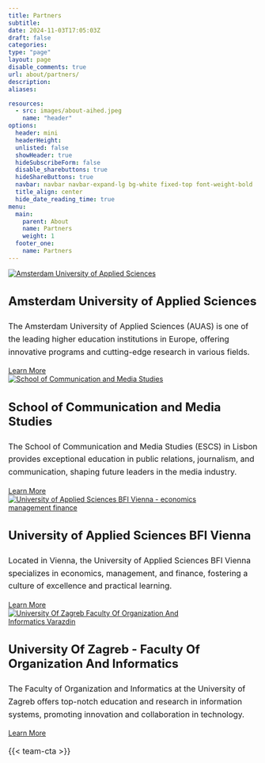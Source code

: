 ```yaml
---
title: Partners
subtitle: 
date: 2024-11-03T17:05:03Z
draft: false
categories: 
type: "page"
layout: page
disable_comments: true
url: about/partners/
description:
aliases:

resources:
  - src: images/about-aihed.jpeg
    name: "header"
options:
  header: mini
  headerHeight:
  unlisted: false
  showHeader: true
  hideSubscribeForm: false
  disable_sharebuttons: true
  hideShareButtons: true
  navbar: navbar navbar-expand-lg bg-white fixed-top font-weight-bold
  title_align: center
  hide_date_reading_time: true
menu:
  main:
    parent: About
    name: Partners
    weight: 1
  footer_one:
    name: Partners
---
```


<div class="container-fluid py-5">
  <div class="row justify-content-center">
  <div class="col-md-10">
  
  <!-- Partner 1 -->
  <div class="row align-items-center mb-5 mt-5 pt-5">
    <div class="col-md-6 text-center">
      <a href="https://www.amsterdamuas.com" target="_blank">
        <img src="/images/partners/logo_amsterdam-uas.svg" class="img-fluid" alt="Amsterdam University of Applied Sciences">
      </a>
    </div>
    <div class="col-md-6">
      <h3>Amsterdam University of Applied Sciences</h3>
      <p>
        The Amsterdam University of Applied Sciences (AUAS) is one of the leading higher education institutions in Europe, offering innovative programs and cutting-edge research in various fields. 
      </p>
      <a href="https://www.amsterdamuas.com" target="_blank" class="btn btn-primary">Learn More</a>
    </div>
  </div>

  <!-- Partner 2 -->
  <div class="row align-items-center mb-5 mt-5 pt-5">
    <div class="col-md-6 order-md-2 text-center">
      <a href="https://escs.ipl.pt/" target="_blank">
        <img src="/images/partners/Logo_ESCS_vENG_color-ai.svg" class="img-fluid" alt="School of Communication and Media Studies">
      </a>
    </div>
    <div class="col-md-6 order-md-1">
      <h3>School of Communication and Media Studies</h3>
      <p>
        The School of Communication and Media Studies (ESCS) in Lisbon provides exceptional education in public relations, journalism, and communication, shaping future leaders in the media industry.
      </p>
      <a href="https://escs.ipl.pt/" target="_blank" class="btn btn-primary">Learn More</a>
    </div>
  </div>

  <!-- Partner 3 -->
  <div class="row align-items-center mb-5 mt-5 pt-5">
    <div class="col-md-6 text-center">
      <a href="https://www.fh-vie.ac.at/en/" target="_blank">
        <img src="/images/partners/FH_e_Logo_Blue_RGB.svg" class="img-fluid" alt="University of Applied Sciences BFI Vienna - economics management finance">
      </a>
    </div>
    <div class="col-md-6">
      <h3>University of Applied Sciences BFI Vienna</h3>
      <p>
        Located in Vienna, the University of Applied Sciences BFI Vienna specializes in economics, management, and finance, fostering a culture of excellence and practical learning.
      </p>
      <a href="https://www.fh-vie.ac.at/en/" target="_blank" class="btn btn-primary">Learn More</a>
    </div>
  </div>

  <!-- Partner 4 -->
  <div class="row align-items-center mb-5 mt-5 pt-5">
    <div class="col-md-6 order-md-2 text-center">
      <a href="https://www.foi.unizg.hr/en" target="_blank">
        <img src="/images/partners/FOI_horiz_EN_color-ai.svg" class="img-fluid" alt="University Of Zagreb Faculty Of Organization And Informatics Varazdin">
      </a>
    </div>
    <div class="col-md-6 order-md-1">
      <h3>University Of Zagreb - Faculty Of Organization And Informatics</h3>
      <p>
        The Faculty of Organization and Informatics at the University of Zagreb offers top-notch education and research in information systems, promoting innovation and collaboration in technology.
      </p>
      <a href="https://www.foi.unizg.hr/en" target="_blank" class="btn btn-primary">Learn More</a>
    </div>
  </div>

{{< team-cta >}}


</div>

</div>
</div>
<!-- Optional Styling -->
<style>
  .img-fluid {
    max-width: 80%;
    height: auto;
  }
  h3 {
    font-size: 1.5rem;
    font-weight: bold;
  }
  p {
    font-size: 1rem;
    line-height: 1.6;
  }
</style>

